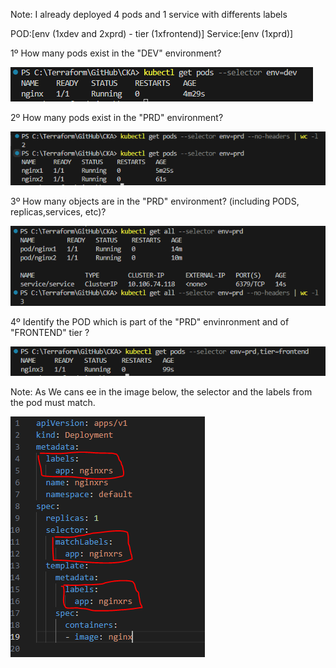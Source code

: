 Note: I already deployed 4 pods and 1 service with differents labels

POD:[env (1xdev and 2xprd) - tier (1xfrontend)]
Service:[env (1xprd)]

1º How many pods exist in the "DEV" environment?

![Alt Text](/images/Scheduling/labels.PNG)


2º How many pods exist in the "PRD" environment?

![Alt Text](/images/Scheduling/labels1.PNG)


3º How many objects are in the "PRD" environment? (including PODS, replicas,services, etc)?

![Alt Text](/images/Scheduling/labels2.PNG)


4º Identify the POD which is part of the "PRD" envinronment and of "FRONTEND" tier ?

![Alt Text](/images/Scheduling/labels3.PNG)


Note: 
As We cans ee in the image below, the selector and the labels from the pod must match.

![Alt Text](/images/Scheduling/labels4.PNG)